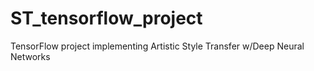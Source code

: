 # ST_tensorflow_project
TensorFlow project implementing Artistic Style Transfer w/Deep Neural Networks
